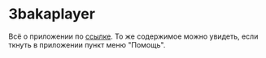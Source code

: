 # 3bakaplayer
Всё о приложении по [ссылке](http://anti-mif.ru/tutorial.html). То же содержимое можно увидеть, если ткнуть в приложении пункт меню "Помощь".
